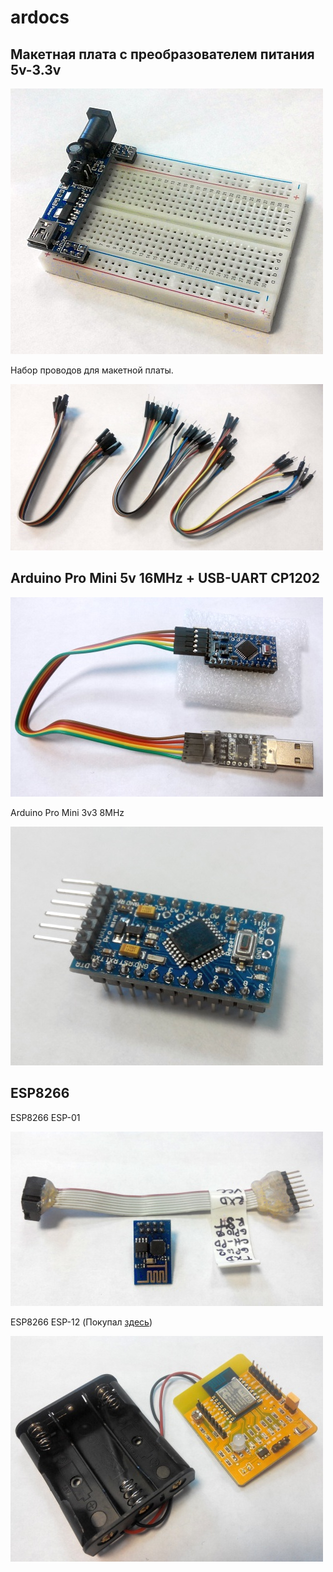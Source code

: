# ardocs

## Макетная плата с преобразователем питания 5v-3.3v
![Breadboard](https://raw.githubusercontent.com/ruslan-ohitin/ardocs/master/img/breadboard_n_power.jpg)

Набор проводов для макетной платы.

![Jumpers](https://raw.githubusercontent.com/ruslan-ohitin/ardocs/master/img/jumperwire.jpg)

## Arduino Pro Mini 5v 16MHz + USB-UART CP1202
![Arduino PRO mini](https://raw.githubusercontent.com/ruslan-ohitin/ardocs/master/img/arduino_promini.jpg)


Arduino Pro Mini 3v3 8MHz

![Arduino PRO mini 3v3](https://raw.githubusercontent.com/ruslan-ohitin/ardocs/master/img/arduino_promini_3v3.jpg)

## ESP8266
ESP8266 ESP-01

![ESP-01](https://raw.githubusercontent.com/ruslan-ohitin/ardocs/master/img/esp8266-01.jpg)


ESP8266 ESP-12 (Покупал [здесь](http://ru.aliexpress.com/item/2-pcs-ESP8266-ESP-12-Serial-WIFI-Module-Industrial-Stable-Version-Test-Board-Full-IO-Leads/32268332040.html))

![ESP-12](https://raw.githubusercontent.com/ruslan-ohitin/ardocs/master/img/esp8266-devboard.jpg)
